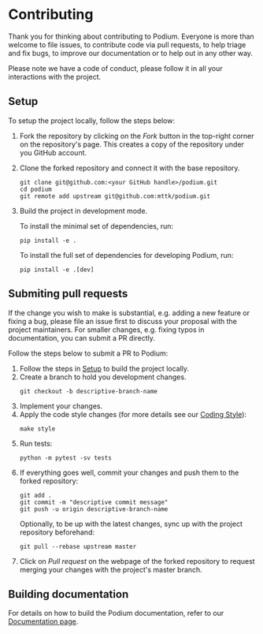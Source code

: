 # Contributing

Thank you for thinking about contributing to Podium. Everyone is more than welcome to file issues, to contribute code via pull requests, to help triage and fix bugs, to improve our documentation or to help out in any other way.

Please note we have a code of conduct, please follow it in all your interactions with the project.

## Setup

To setup the project locally, follow the steps below:

1. Fork the repository by clicking on the *Fork* button in the top-right corner on the repository's page. This creates a copy of the repository under you GitHub account.

2. Clone the forked repository and connect it with the base repository.
   ```
   git clone git@github.com:<your GitHub handle>/podium.git
   cd podium
   git remote add upstream git@github.com:mttk/podium.git
   ```

3. Build the project in development mode.

   To install the minimal set of dependencies, run:
   ```
   pip install -e .
   ```

   To install the full set of dependencies for developing Podium, run:
   ```
   pip install -e .[dev]
   ```

## Submiting pull requests

If the change you wish to make is substantial, e.g. adding a new feature or fixing a bug, please file an issue first to discuss your proposal with the project maintainers. For smaller changes, e.g. fixing typos in documentation, you can submit a PR directly.

Follow the steps below to submit a PR to Podium:

1. Follow the steps in [Setup](#setup) to build the project locally.
2. Create a branch to hold you development changes.
   ```
   git checkout -b descriptive-branch-name
   ```
3. Implement your changes.
4. Apply the code style changes (for more details see our [Coding Style](README.md#code-style-standards)):
   ```
   make style 
   ```
5. Run tests:
   ```
   python -m pytest -sv tests
   ```
6. If everything goes well, commit your changes and push them to the forked repository:
   ```
   git add .
   git commit -m "descriptive commit message"
   git push -u origin descriptive-branch-name
   ```
   Optionally, to be up with the latest changes, sync up with the project repository beforehand: 
   ```
   git pull --rebase upstream master
   ```
7. Click on *Pull request* on the webpage of the forked repository to request merging your changes with the project's master branch.

## Building documentation

For details on how to build the Podium documentation, refer to our [Documentation page](docs/README.md).

